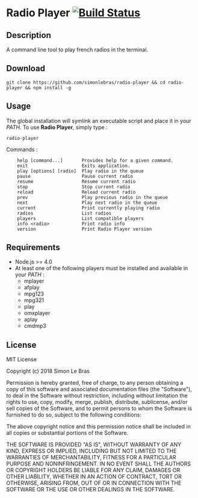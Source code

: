 # Radio Player [![Build Status](https://travis-ci.org/simonlebras/radio-player.svg?branch=master)](https://travis-ci.org/simonlebras/radio-player)

## Description

A command line tool to play french radios in the terminal.

## Download

```
git clone https://github.com/simonlebras/radio-player && cd radio-player && npm install -g
```

## Usage

The global installation will symlink an executable script and place it in your *PATH*. To use **Radio Player**, simply type :

```
radio-player
```

Commands :

```
    help [command...]       Provides help for a given command.
    exit                    Exits application.
    play [options] [radio]  Play radio in the queue
    pause                   Pause current radio
    resume                  Resume current radio
    stop                    Stop current radio
    reload                  Reload current radio
    prev                    Play previous radio in the queue
    next                    Play next radio in the queue
    current                 Print currently playing radio
    radios                  List radios
    players                 List compatible players
    info <radio>            Print radio info
    version                 Print Radio Player version
```

## Requirements

* Node.js >= 4.0
* At least one of the following players must be installed and available in your *PATH* :
  * mplayer
  * afplay
  * mpg123
  * mpg321
  * play
  * omxplayer
  * aplay
  * cmdmp3

## License

MIT License

Copyright (c) 2018 Simon Le Bras

Permission is hereby granted, free of charge, to any person obtaining a copy
of this software and associated documentation files (the "Software"), to deal
in the Software without restriction, including without limitation the rights
to use, copy, modify, merge, publish, distribute, sublicense, and/or sell
copies of the Software, and to permit persons to whom the Software is
furnished to do so, subject to the following conditions:

The above copyright notice and this permission notice shall be included in all
copies or substantial portions of the Software.

THE SOFTWARE IS PROVIDED "AS IS", WITHOUT WARRANTY OF ANY KIND, EXPRESS OR
IMPLIED, INCLUDING BUT NOT LIMITED TO THE WARRANTIES OF MERCHANTABILITY,
FITNESS FOR A PARTICULAR PURPOSE AND NONINFRINGEMENT. IN NO EVENT SHALL THE
AUTHORS OR COPYRIGHT HOLDERS BE LIABLE FOR ANY CLAIM, DAMAGES OR OTHER
LIABILITY, WHETHER IN AN ACTION OF CONTRACT, TORT OR OTHERWISE, ARISING FROM,
OUT OF OR IN CONNECTION WITH THE SOFTWARE OR THE USE OR OTHER DEALINGS IN THE
SOFTWARE.
